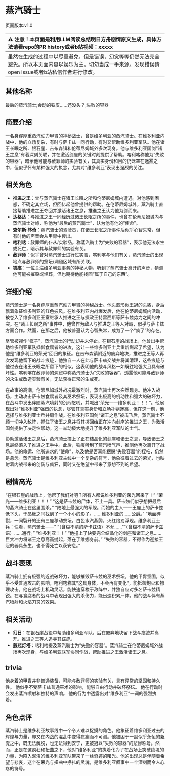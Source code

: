 # 蒸汽骑士
页面版本:v1.0
 

| :warning: 注意！本页面是利用LLM阅读总结明日方舟剧情原文生成，具体方法请看repo的PR history或者b站视频：xxxxx           |
|:----------------------------|
| 虽然在生成的过程中以尽量避免，但是错误，幻觉等等仍然无法完全避免。所以本页面内容以娱乐为主，切勿当成一手来源。发现错误请open issue或者b站私信作者进行修改。|



## 其他名称
最后的蒸汽骑士;会动的铁皮......还没头？;失败的容器
## 简要介绍
一名身穿厚重蒸汽动力甲胄的神秘战士，曾是维多利亚的蒸汽骑士。在维多利亚内战中，他的立场复杂，有时与萨卡兹一同行动，有时又帮助维多利亚军队。他在诸王长眠之所、银石崖、吉布森镇和伦蒂尼姆城外多次现身。他与维多利亚国剑“诸王之息”有着深刻关联，并在激活剑座的关键时刻提供了帮助。喀利喀称他为“失败的容器”，暗示他可能与赦罪师的实验有关，其真实身份和目的仍笼罩在迷雾之中，但似乎怀有某种强大的执念，尤其对“维多利亚”表现出强烈的关注。
## 相关角色
-   **推进之王**：曾与蒸汽骑士在诸王长眠之所和伦蒂尼姆城内遭遇。对他感到困惑，不确定其立场，但回忆起他曾提供的帮助。在伦蒂尼姆城外，蒸汽骑士直接帮助推进之王夺回并激活诸王之息，推進之王认为他为剑而来。
-   **达格达**：与推进之王一同经历过诸王长眠之所的事件，也曾在伦蒂尼姆城内与蒸汽骑士对峙，称他为“最后的蒸汽骑士”，认为他有他的“使命”。
-   **查尔斯·林奇**：蒸汽骑士的驾驶员，在诸王长眠之所事件后似乎心智失常，但有时他的声音会从甲胄中传出。
-   **喀利喀**：赦罪师的仆从/实验品。称蒸汽骑士为“失败的容器”，表示他无法永生或死亡，暗示其与赦罪师的实验有关。
-   **赦罪师**：似乎曾对蒸汽骑士进行过实验，喀利喀与他们有关，蒸汽骑士的出现地点与赦罪师的祭坛/洞窟区域有所关联。
-   **铣痕**：一位关注维多利亚事务的神秘人物，听到了蒸汽骑士离开的声音，猜测他可能被摧毁或埋葬，但也期待他能找回“属于自己的东西”。
## 详细介绍
蒸汽骑士是一名身穿厚重蒸汽动力甲胄的神秘战士。他头戴形似王冠的头盔，身后飘着象征维多利亚的红色披风。在维多利亚内战爆发后，他在伦蒂尼姆城内活动，被卷入了维多利亚王室继承人推进之王与摄政王特雷西斯等萨卡兹势力之间的冲突。在“诸王长眠之所”事件中，他曾作为敌人与推进之王等人对峙，似乎与萨卡兹方面合作。然而，在那之后，他被普遍认为心智失常，成为了一个“疯了”的存在。

尽管被视作“疯子”，蒸汽骑士的行动却并未停止。在银石崖的战场上，他曾出手帮助维多利亚军队抵御食腐者的进攻，这让一些维多利亚士兵重新燃起了希望，认为他是“维多利亚的荣光”回归的象征。在吉布森镇附近的废弃地块，推进之王等人再次发现他留下的战斗痕迹，他独自一人在此与萨卡兹交战并将其清理，这些痕迹与他过去在诸王长眠之所留下的相似。这表明他的战斗风格一如既往地强大且具有破坏性。喀利喀在赦罪师的洞窟中称蒸汽骑士为“失败的容器”，透露他可能与赦罪师的永生或改造实验有关，无法获得正常的生或死。

在故事的高潮，伦蒂尼姆城外战况最激烈时，蒸汽骑士再次突然现身。他冲入战场，主动攻击萨卡兹食腐者及其巫术祭坛，表现出极高的机动性和强大的破坏力，在战斗中发出伴随蒸汽喷射的沉闷怒吼，并喊出“荣光——维多利亚！！！”。他展现出对“维多利亚”强烈的执念，尽管其真实身份和立场扑朔迷离，但在这一刻，他选择与维多利亚士兵并肩作战。在维多利亚国剑“诸王之息”被击飞后，蒸汽骑士不顾一切冲入敌阵，抓住了诸王之息并将其掷回给正在冲向剑座的推进之王，为激活国剑提供了决定性帮助。这一举动极大地提升了维多利亚军队的士气。

协助激活诸王之息后，蒸汽骑士撞上了正在结晶化的剑座和诸王之息，导致诸王之息最终落入了推进之王手中。此后，铣痕听到了蒸汽喷气声，推测他再次离开了战场。他的命运、他所追求的“使命”，以及他是否真能摆脱“失败容器”的桎梏，仍然是悬念。蒸汽骑士是维多利亚主线中一个复杂的符号，他象征着过去的荣光，也映射着内战带来的创伤与疯狂，同时又在绝望中带来了意想不到的希望。
## 剧情高光
“在银石崖的战场上，他帮了我们对吧？所有人都说维多利亚的荣光回来了！”
“荣光——维多利亚！！！”
“这是萨卡兹的尸体，不止一具。萨卡兹们似乎想把最后的蒸汽骑士在这里围杀。”
“陆地上最强大的军舰。而她的主人——王座上的萨卡兹低下头，于晶簇之间找到了一个小小的影子。......维多利亚的......公爵。”
“地面碎裂，一同裂开的还有三座移动祭坛。白色水汽蒸腾，火红焰刃浮现。维多利亚士兵：快看，蒸汽骑士——”
“（含糊不清的萨卡兹语）不允......”“（含糊不清的萨卡兹语）......通行。”
“维多利亚！！”
“他撞上了快要完全结晶化的剑座和诸王之息......巨大冲力将诸王之息高高抛起，落在了维娜身前。”
“失败的容器，不得作为迎接王冠的器具永生，也不得死亡以获安息。”
## 战斗表现
蒸汽骑士拥有极强的近战破坏力，能够摧毁萨卡兹的巫术祭坛。他的甲胄坚固，似乎不受普通攻击的影响，喀利喀称其“这具身体，不会再有变化”，能抵御炮火和物理攻击。他在战场上机动灵活，能快速穿梭于敌阵中，并独自应对多名萨卡兹精锐。在与食腐者的战斗中表现出强大的杀伤力，能迅速积累尸体。他的战斗伴有蒸汽喷射和火焰刀刃的效果。
## 相关活动
-   **幻日**：在银石崖战役中帮助维多利亚军队，后在废弃地块留下战斗痕迹并离开。推进之王等人追寻其踪迹。
-   **慈悲灯塔**：喀利喀提及蒸汽骑士为“失败的容器”。蒸汽骑士在伦蒂尼姆城外战场再次现身，与维多利亚联军协同作战，帮助推进之王激活诸王之息。
## trivia
他身着的甲胄并非普通装备，可能与赦罪师的实验有关，具有异常的坚固和持久性。
他似乎不受萨卡兹普通巫术的影响，能够自由行动并破坏祭坛。
他在行动时会发出蒸汽喷射和独特的声响。
他的行为中透露出对“维多利亚”一词的强烈执着。
## 角色点评
蒸汽骑士是维多利亚故事线中一个令人难以捉摸的角色。他象征着维多利亚过去的辉煌与力量，却又在内战的混乱中变得疯癫而不可测。他被困于一副似乎永恒的躯壳之中，既无法解脱，也无法得到安宁，更被冠以“失败的容器”的悲惨称号。然而，正是在这疯狂和扭曲之下，他对“维多利亚”的执着化为了在战场上突破绝境的力量，为陷入泥沼的维多利亚军队带来了一丝奇迹的曙光。他的出现总是伴随着希望与悲哀，这个在荣光与扭曲中挣扎的灵魂，是维多利亚叙事中一个深刻而令人心疼的符号。